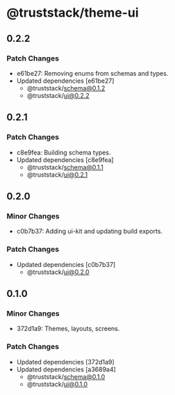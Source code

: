 # @truststack/theme-ui

## 0.2.2

### Patch Changes

- e61be27: Removing enums from schemas and types.
- Updated dependencies [e61be27]
  - @truststack/schema@0.1.2
  - @truststack/ui@0.2.2

## 0.2.1

### Patch Changes

- c8e9fea: Building schema types.
- Updated dependencies [c8e9fea]
  - @truststack/schema@0.1.1
  - @truststack/ui@0.2.1

## 0.2.0

### Minor Changes

- c0b7b37: Adding ui-kit and updating build exports.

### Patch Changes

- Updated dependencies [c0b7b37]
  - @truststack/ui@0.2.0

## 0.1.0

### Minor Changes

- 372d1a9: Themes, layouts, screens.

### Patch Changes

- Updated dependencies [372d1a9]
- Updated dependencies [a3689a4]
  - @truststack/schema@0.1.0
  - @truststack/ui@0.1.0
